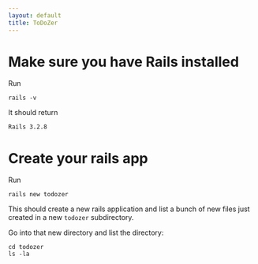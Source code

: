 ```yaml
---
layout: default
title: ToDoZer
---
```


# Make sure you have Rails installed

Run
   
    rails -v 

It should return

    Rails 3.2.8


# Create your rails app

Run
    
    rails new todozer

This should create a new rails application and list a bunch of new files just created in a new `todozer` subdirectory.

Go into that new directory and list the directory:

    cd todozer
    ls -la


